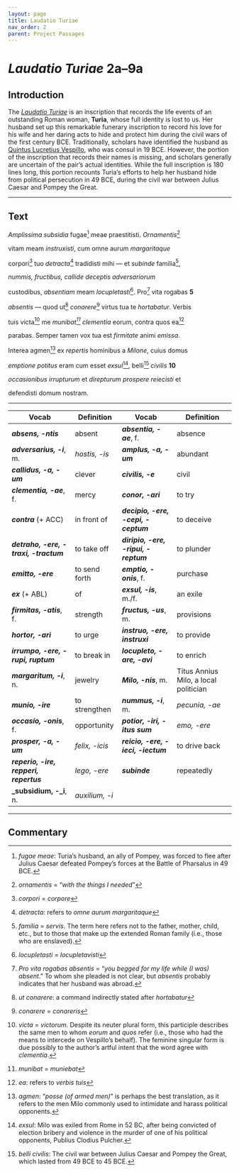 ```yaml
---
layout: page
title: Laudatio Turiae
nav_order: 2
parent: Project Passages
---
```


# *Laudatio Turiae* 2a–9a

## Introduction

The [_Laudatio Turiae_](https://en.wikipedia.org/wiki/Laudatio_Turiae) is an inscription that records the life events of an outstanding Roman woman, **Turia**, whose full identity is lost to us. Her husband set up this remarkable funerary inscription to record his love for his wife and her daring acts to hide and protect him during the civil wars of the first century BCE. Traditionally, scholars have identified the husband as [Quintus Lucretius Vespillo](https://en.wikipedia.org/wiki/Quintus_Lucretius_Vespillo), who was consul in 19 BCE. However, the portion of the inscription that records their names is missing, and scholars generally are uncertain of the pair’s actual identities. While the full inscription is 180 lines long, this portion recounts Turia’s efforts to help her husband hide from political persecution in 49 BCE, during the civil war between Julius Caesar and Pompey the Great.

---------------

## Text

_Amplissima_ _subsidia_ fugae[^1] meae praestitisti. _Ornamentis_[^2]

vitam meam _instruxisti_, cum omne aurum _margaritaque_

corpori[^3] tuo _detracta_[^4] tradidisti mihi — et _subinde_ familia[^5],

_nummis, fructibus, callide deceptis adversariorum_

custodibus, _absentiam_ meam _locupletasti_[^6]. Pro[^7] vita rogabas	**5**

_absentis_ — quod ut[^8] _conarere_[^9] virtus tua te _hortabatur_. Verbis

tuis victa[^10] me _munibat[^11] clementia_ eorum, contra quos ea[^12]

parabas. Semper tamen vox tua est _firmitate_ animi _emissa_.

Interea agmen[^13] ex _repertis_ hominibus a _Milone_, cuius domus

_emptione_ _potitus_ eram cum esset _exsul_[^14], belli[^15] _civilis_			**10**

_occasionibus irrupturum_ et _direpturum prospere reiecisti_ et

defendisti domum nostram.


---------------

| Vocab | Definition | Vocab | Definition |
| -------- | ------- | -------- | ------- |
| **_absens, -ntis_** | absent | **_absentia, -ae_**, f. | absence |
| **_adversarius, -i_**, m. | _hostis, -is_ | **_amplus, -a, -um_** | abundant |
| **_callidus, -a, -um_** | clever | **_civilis, -e_** | civil |
| **_clementia, -ae_**, f. | mercy | **_conor, -ari_** | to try |
| **_contra_** (+ ACC) | in front of | **_decipio, -ere, -cepi, -ceptum_** | to deceive |
| **_detraho, -ere, -traxi, -tractum_** | to take off | **_diripio, -ere, -ripui, -reptum_** | to plunder |
| **_emitto, -ere_** | to send forth | **_emptio, -onis_**, f. | purchase |
| **_ex_** (+ ABL) | of | **_exsul, -is_**, m./f. | an exile |
| **_firmitas, -atis_**, f. | strength | **_fructus, -us_**, m. | provisions |
| **_hortor, -ari_** | to urge | **_instruo, -ere, instruxi_** | to provide |
| **_irrumpo, -ere, -rupi, ruptum_** | to break in | **_locupleto, -are, -avi_** | to enrich |
| **_margaritum, -i_**, n. | jewelry | **_Milo, -nis_**, m. | Titus Annius Milo, a local politician |
| **_munio, -ire_** | to strengthen | **_nummus, -i_**, m. | _pecunia, -ae_ |
| **_occasio, -onis_**, f. | opportunity | **_potior, -iri, -itus sum_** | _emo, -ere_ |
| **_prosper, -a, -um_** | _felix, -icis_ | **_reicio, -ere, -ieci, -iectum_** | to drive back |
| **_reperio, -ire, repperi, repertus_** | _lego, -ere_ | **_subinde_** | repeatedly |
| **_subsidium, -_i**, n. | _auxilium, -i_  |    |    |



 
---------

## Commentary

[^1]: _fugae meae_: Turia’s husband, an ally of Pompey, was forced to flee after Julius Caesar defeated Pompey’s forces at the Battle of Pharsalus in 49 BCE.
[^2]: _ornamentis_ = “_with the things I needed_”
[^3]: _corpori_ = _corpore_
[^4]: _detracta_: refers to _omne aurum margaritaque_
[^5]: _familia_ = _servis_. The term here refers not to the father, mother, child, etc., but to those that make up the extended Roman family (i.e., those who are enslaved).
[^6]: _locupletasti_ = _locupletavisti_
[^7]: _Pro vita rogabas absentis_ = “_you begged for my life while (I was) absent_.”  To whom she pleaded is not clear, but _absentis_ probably indicates that her husband was abroad.
[^8]: _ut conarere_: a command indirectly stated after _hortabatur_
[^9]: _conarere_ = _conareris_
[^10]: _victa_ = _victorum_. Despite its neuter plural form, this participle describes the same men to whom _eorum_ and _quos_ refer (i.e., those who had the means to intercede on Vespillo’s behalf). The feminine singular form is due possibly to the author’s artful intent that the word agree with _clementia_.
[^11]: _munibat_ = _muniebat_
[^12]: _ea_: refers to _verbis tuis_
[^13]: _agmen_: “_posse (of armed men)_” is perhaps the best translation, as it refers to the men Milo commonly used to intimidate and harass political opponents.
[^14]: _exsul_: Milo was exiled from Rome in 52 BC, after being convicted of election bribery and violence in the murder of one of his political opponents, Publius Clodius Pulcher.
[^15]: _belli civilis_: The civil war between Julius Caesar and Pompey the Great, which lasted from 49 BCE to 45 BCE.
